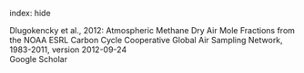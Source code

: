 index: hide

<div class="Citation">

  <div class="Citation-body">
    <div class="Citation-text">Dlugokencky et al., 2012: Atmospheric Methane Dry Air Mole Fractions from the NOAA ESRL Carbon Cycle Cooperative Global Air Sampling Network, 1983-2011, version 2012-09-24</div>
    <div class="Citation-links">
      <div class="CitationLink" data-href="https://scholar.google.com/scholar?q=Atmospheric+Methane+Dry+Air+Mole+Fractions+from+the+NOAA+ESRL+Carbon+Cycle+Cooperative+Global+Air+Sampling+Network%2C+1983-2011%2C+version+2012-09-24">
        <div class="CitationLink-icon CitationLink-Scholar"></div>
        <div class="CitationLink-text">Google Scholar</div>
      </div>
    </div>
  </div>
</div>


<div class="Citation-copy">

</div>
